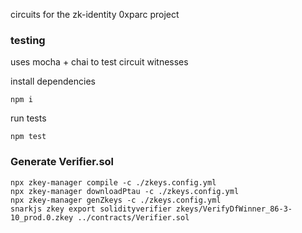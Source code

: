 circuits for the zk-identity 0xparc project

### testing

uses mocha + chai to test circuit witnesses

install dependencies

```
npm i
```
run tests

```
npm test
```

### Generate Verifier.sol
```
npx zkey-manager compile -c ./zkeys.config.yml
npx zkey-manager downloadPtau -c ./zkeys.config.yml
npx zkey-manager genZkeys -c ./zkeys.config.yml
snarkjs zkey export solidityverifier zkeys/VerifyDfWinner_86-3-10_prod.0.zkey ../contracts/Verifier.sol
```
